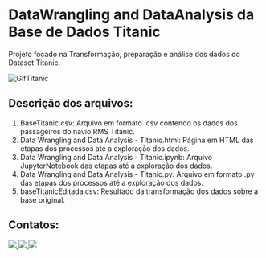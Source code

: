 # DataWrangling and DataAnalysis da Base de Dados Titanic
Projeto focado na Transformação, preparação e análise dos dados do Dataset Titanic.


![GifTitanic](https://user-images.githubusercontent.com/54869201/149949807-75249489-c8f9-427d-96b6-954f8b8ad8f8.gif)


## Descrição dos arquivos:

1. BaseTitanic.csv: Arquivo em formato .csv contendo os dados dos passageiros do navio RMS Titanic.
2. Data Wrangling and Data Analysis - Titanic.html: Página em HTML das etapas dos processos até a exploração dos dados.
3. Data Wrangling and Data Analysis - Titanic.ipynb: Arquivo JupyterNotebook das etapas até a  exploração dos dados.
4. Data Wrangling and Data Analysis - Titanic.py: Arquivo em formato .py das etapas dos processos até a  exploração dos dados.
5. baseTitanicEditada.csv: Resultado da transformação dos dados sobre a base original.

## Contatos:

<div>     
   <a href = "mailto:thiago.ferreirawd@gmail.com">
      <img src="https://img.shields.io/badge/Gmail-D14836?style=for-the-badge&logo=gmail&logoColor=white" target="_blank">
  </a>
  
  <a href="https://www.linkedin.com/in/tferreirasilva/">
    <img src="https://img.shields.io/badge/LinkedIn-0077B5?style=for-the-badge&logo=linkedin&logoColor=white" target="_blank">
  </a>
  
  <a href = "https://www.facebook.com/thiago.ferreira.50746">
    <img src="https://img.shields.io/badge/Facebook-1877F2?style=for-the-badge&logo=facebook&logoColor=white" target="_blank">
  </a>     
</div>
